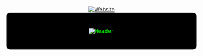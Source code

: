 <div align="center">
  <a href="https://doganacar.com">
    <img src="https://img.shields.io/badge/🌐-VISIT_MY_WEBSITE-05FD00?style=for-the-badge&logoColor=black" alt="Website">
  </a>
</div>

<!-- Yeşil-Siyah Tema ve Butonlar -->
<div align="center" style="font-family: 'Fira Code', monospace; color: #05FD00; background-color: black; padding: 2em; border-radius: 10px;">
  
  ![Header](https://readme-typing-svg.demolab.com?font=Fira+Code&size=26&duration=2000&pause=1000&color=05FD00&center=true&vCenter=true&width=500&lines=Hello!+This+is+Dogan+Acar;Brand+Strategist+%26+Copywriter)

